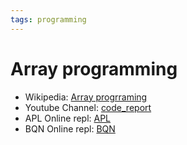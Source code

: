 ```yaml
---
tags: programming
---
```


# Array programming

* Wikipedia: [Array progrraming](https://en.wikipedia.org/wiki/Array_programming)
* Youtube Channel: [code_report](https://www.youtube.com/@code_report)
* APL Online repl: [APL](https://tryapl.org/)
* BQN Online repl: [BQN](https://bqnpad.mechanize.systems/)
